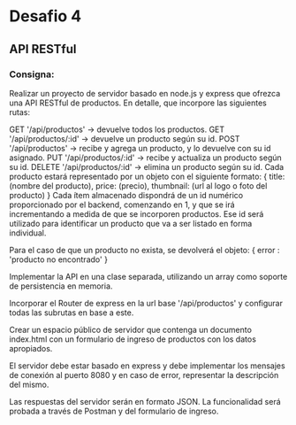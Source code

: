 # Desafio 4

## API RESTful

### Consigna: 

Realizar un proyecto de servidor basado en node.js y express que ofrezca una API RESTful de productos. En detalle, que incorpore las siguientes rutas:

GET '/api/productos' -> devuelve todos los productos.
GET '/api/productos/:id' -> devuelve un producto según su id.
POST '/api/productos' -> recibe y agrega un producto, y lo devuelve con su id asignado.
PUT '/api/productos/:id' -> recibe y actualiza un producto según su id.
DELETE '/api/productos/:id' -> elimina un producto según su id.
Cada producto estará representado por un objeto con el siguiente formato:
{
    title: (nombre del producto),
    price: (precio),
    thumbnail: (url al logo o foto del producto)
}
Cada ítem almacenado dispondrá de un id numérico proporcionado por el backend, comenzando en 1, y que se irá incrementando a medida de que se incorporen productos. Ese id será utilizado para identificar un producto que va a ser listado en forma individual.

Para el caso de que un producto no exista, se devolverá el objeto: { error : 'producto no encontrado' }

Implementar la API en una clase separada, utilizando un array como soporte de persistencia en memoria.

Incorporar el Router de express en la url base '/api/productos' y configurar todas las subrutas en base a este.

Crear un espacio público de servidor que contenga un documento index.html con un formulario de ingreso de productos con los datos apropiados.

El servidor debe estar basado en express y debe implementar los mensajes de conexión al puerto 8080 y en caso de error, representar la descripción del mismo.

Las respuestas del servidor serán en formato JSON. La funcionalidad será probada a través de Postman y del formulario de ingreso.

